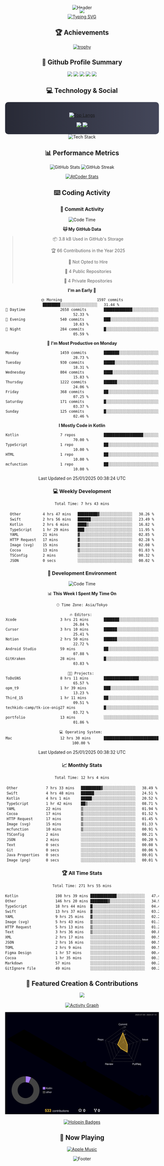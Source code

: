 <div align="center">
  
![Header](https://capsule-render.vercel.app/api?type=waving&color=gradient&customColorList=12&height=300&section=header&text=Welcome%20to%20Batapii's%20Universe&fontSize=50&animation=fadeIn&fontAlignY=40&desc=Android%20Developer%20|%20Kotlin%20LOVE%20)

<div style="margin-top: -20px;">
  <img src="https://readme-typing-svg.herokuapp.com/?lines=Crafting+Android+Experiences;Building+Tomorrow's+Apps+Today;Always+Learning,+Always+Growing&font=Fira%20Code&center=true&width=440&height=45&color=f75c7e&vCenter=true&size=22&pause=1000">
</div>

<a href="https://git.io/typing-svg">
  <img src="https://readme-typing-svg.demolab.com?font=Fira+Code&weight=600&size=28&duration=4000&pause=1000&center=true&vCenter=true&width=800&lines=Hey+there!+I'm+Batapii+%F0%9F%91%8B;Android+Developer+from+Japan+%F0%9F%87%AF%F0%9F%87%B5" alt="Typing SVG" />
</a>

## 🏆 Achievements

[![trophy](https://github-profile-trophy.vercel.app/?username=batapii&theme=onestar&no-frame=true&no-bg=true&column=8&rank=SECRET,SSS,SS,S,AAA,AA,A,B,C,?&margin-w=10&margin-h=10)](https://github.com/ryo-ma/github-profile-trophy)

## 🎯 Github Profile Summary

<div align="center">
  <img src="http://github-profile-summary-cards.vercel.app/api/cards/profile-details?username=batapii&theme=radical" />
  <img src="http://github-profile-summary-cards.vercel.app/api/cards/repos-per-language?username=batapii&theme=radical" />
  <img src="http://github-profile-summary-cards.vercel.app/api/cards/most-commit-language?username=batapii&theme=radical" />
  <img src="http://github-profile-summary-cards.vercel.app/api/cards/stats?username=batapii&theme=radical" />
  <img src="http://github-profile-summary-cards.vercel.app/api/cards/productive-time?username=batapii&theme=radical" />
</div>

## 💻 Technology & Social

<div align="center" style="background: linear-gradient(to right, #282A36, #44475A); padding: 20px; border-radius: 10px;">

[![Top Langs](https://github-readme-stats.vercel.app/api/top-langs/?username=batapii
)](https://github.com/anuraghazra/github-readme-stats)

<div style="margin-top: 15px">
<a href="https://github.com/batapii"><img src="https://img.shields.io/github/followers/batapii?style=for-the-badge&logo=github&label=Follow&color=ff6e96&labelColor=282A36"/></a>
<a href="https://twitter.com/batapii3939"><img src="https://img.shields.io/twitter/follow/batapii?style=for-the-badge&logo=twitter&color=1DA1F2&labelColor=282A36&label= Twitter"/></a>
</div>

</div>

<div align="center">
<img src="https://github-readme-tech-stack.vercel.app/api/cards?title=Tech+Stack&align=center&titleAlign=center&fontSize=20&lineHeight=10&lineCount=4&theme=github_dark&width=800&bg=%230D1117&badge=%23161B22&border=%2321262D&titleColor=%2358A6FF&line1=kotlin%2Ckotlin%2C0095D5%3Bandroid%2Candroid%2C00ff00%3Bjetpackcompose%2Cjetpack%2C4285F4%3B&line2=swift%2Cswift%2CFA7343%3Bfirebase%2Cfirebase%2CFFCA28%3Bgithub%2Cgithub%2C181717%3B&line3=typescript%2Ctypescript%2C3178C6%3Bgraphql%2Cgraphql%2CE10098%3Bsupabase%2Csupabase%2C3FCF8E%3B&line4=gradle%2Cgradle%2C02303A%3Bgitkraken%2Cgitkraken%2C179287%3Bpostman%2Cpostman%2CFF6C37%3B" alt="Tech Stack" />
</div>



## 📊 Performance Metrics

<div align="center">

![GitHub Stats](https://github-readme-stats.vercel.app/api?username=batapii&show_icons=true&theme=radical&hide_border=true&bg_color=0D1117)
![GitHub Streak](https://github-readme-streak-stats.herokuapp.com/?user=batapii&theme=radical&hide_border=true&background=0D1117)

[![AtCoder Stats](https://atcoder-readme-stats.vercel.app/stats/batapii3939?theme=dark&show_history=5&width=495)](https://github.com/iwbc-mzk/atcoder-readme-stats)

</div>

## ⌨️ Coding Activity

### 🌟 Commit Activity
<!--START_SECTION:commit-stats-->
![Code Time](http://img.shields.io/badge/Code%20Time-418%20hrs%2022%20mins-blue)

**🐱 My GitHub Data** 

> 📦 3.8 kB Used in GitHub's Storage 
 > 
> 🏆 66 Contributions in the Year 2025
 > 
> 🚫 Not Opted to Hire
 > 
> 📜 4 Public Repositories 
 > 
> 🔑 4 Private Repositories 
 > 
**I'm an Early 🐤** 

```text
🌞 Morning                1597 commits        ████████░░░░░░░░░░░░░░░░░   31.44 % 
🌆 Daytime                2658 commits        █████████████░░░░░░░░░░░░   52.33 % 
🌃 Evening                540 commits         ███░░░░░░░░░░░░░░░░░░░░░░   10.63 % 
🌙 Night                  284 commits         █░░░░░░░░░░░░░░░░░░░░░░░░   05.59 % 
```
📅 **I'm Most Productive on Monday** 

```text
Monday                   1459 commits        ███████░░░░░░░░░░░░░░░░░░   28.73 % 
Tuesday                  930 commits         █████░░░░░░░░░░░░░░░░░░░░   18.31 % 
Wednesday                804 commits         ████░░░░░░░░░░░░░░░░░░░░░   15.83 % 
Thursday                 1222 commits        ██████░░░░░░░░░░░░░░░░░░░   24.06 % 
Friday                   368 commits         ██░░░░░░░░░░░░░░░░░░░░░░░   07.25 % 
Saturday                 171 commits         █░░░░░░░░░░░░░░░░░░░░░░░░   03.37 % 
Sunday                   125 commits         █░░░░░░░░░░░░░░░░░░░░░░░░   02.46 % 
```


**I Mostly Code in Kotlin** 

```text
Kotlin                   7 repos             ██████████████████░░░░░░░   70.00 % 
TypeScript               1 repo              ██░░░░░░░░░░░░░░░░░░░░░░░   10.00 % 
HTML                     1 repo              ██░░░░░░░░░░░░░░░░░░░░░░░   10.00 % 
mcfunction               1 repo              ██░░░░░░░░░░░░░░░░░░░░░░░   10.00 % 
```




 Last Updated on 25/01/2025 00:38:24 UTC
<!--END_SECTION:commit-stats-->

### 💻 Weekly Development
<!--START_SECTION:wakatime-->

```txt
Total Time: 7 hrs 43 mins

Other          4 hrs 47 mins   █████████▓░░░░░░░░░░░░░░░   38.26 %
Swift          2 hrs 56 mins   ██████░░░░░░░░░░░░░░░░░░░   23.49 %
Kotlin         2 hrs 6 mins    ████▒░░░░░░░░░░░░░░░░░░░░   16.82 %
TypeScript     1 hr 29 mins    ███░░░░░░░░░░░░░░░░░░░░░░   11.95 %
YAML           21 mins         ▓░░░░░░░░░░░░░░░░░░░░░░░░   02.85 %
HTTP Request   17 mins         ▓░░░░░░░░░░░░░░░░░░░░░░░░   02.28 %
Image (svg)    15 mins         ▓░░░░░░░░░░░░░░░░░░░░░░░░   02.08 %
Cocoa          13 mins         ▒░░░░░░░░░░░░░░░░░░░░░░░░   01.83 %
TSConfig       2 mins          ░░░░░░░░░░░░░░░░░░░░░░░░░   00.32 %
JSON           0 secs          ░░░░░░░░░░░░░░░░░░░░░░░░░   00.02 %
```

<!--END_SECTION:wakatime-->

### 🔨 Development Environment
<!--START_SECTION:dev-stats-->
![Code Time](http://img.shields.io/badge/Code%20Time-418%20hrs%2022%20mins-blue)

📊 **This Week I Spent My Time On** 

```text
🕑︎ Time Zone: Asia/Tokyo

🔥 Editors: 
Xcode                    3 hrs 21 mins       ███████░░░░░░░░░░░░░░░░░░   26.84 % 
Cursor                   3 hrs 10 mins       ██████░░░░░░░░░░░░░░░░░░░   25.41 % 
Notion                   2 hrs 50 mins       ██████░░░░░░░░░░░░░░░░░░░   22.72 % 
Android Studio           59 mins             ██░░░░░░░░░░░░░░░░░░░░░░░   07.88 % 
GitKraken                28 mins             █░░░░░░░░░░░░░░░░░░░░░░░░   03.83 % 

🐱‍💻 Projects: 
ToDoSNS                  8 hrs 11 mins       ████████████████░░░░░░░░░   65.57 % 
opm_t9                   1 hr 39 mins        ███░░░░░░░░░░░░░░░░░░░░░░   13.23 % 
Third_15                 1 hr 11 mins        ██░░░░░░░░░░░░░░░░░░░░░░░   09.51 % 
techkids-camp/tk-ice-onig27 mins             █░░░░░░░░░░░░░░░░░░░░░░░░   03.72 % 
portfolio                13 mins             ░░░░░░░░░░░░░░░░░░░░░░░░░   01.86 % 

💻 Operating System: 
Mac                      12 hrs 30 mins      █████████████████████████   100.00 % 
```


 Last Updated on 25/01/2025 00:38:32 UTC
<!--END_SECTION:dev-stats-->

### 📈 Monthly Stats
<!--START_SECTION:wakamonth-->

```txt
Total Time: 12 hrs 4 mins

Other             7 hrs 33 mins   █████████▓░░░░░░░░░░░░░░░   38.49 %
Swift             4 hrs 48 mins   ██████░░░░░░░░░░░░░░░░░░░   24.51 %
Kotlin            4 hrs 1 min     █████░░░░░░░░░░░░░░░░░░░░   20.52 %
TypeScript        1 hr 42 mins    ██▒░░░░░░░░░░░░░░░░░░░░░░   08.71 %
YAML              22 mins         ▒░░░░░░░░░░░░░░░░░░░░░░░░   01.94 %
Cocoa             17 mins         ▒░░░░░░░░░░░░░░░░░░░░░░░░   01.52 %
HTTP Request      17 mins         ▒░░░░░░░░░░░░░░░░░░░░░░░░   01.45 %
Image (svg)       15 mins         ▒░░░░░░░░░░░░░░░░░░░░░░░░   01.33 %
mcfunction        10 mins         ▒░░░░░░░░░░░░░░░░░░░░░░░░   00.91 %
TSConfig          2 mins          ░░░░░░░░░░░░░░░░░░░░░░░░░   00.21 %
JSON              2 mins          ░░░░░░░░░░░░░░░░░░░░░░░░░   00.20 %
Text              0 secs          ░░░░░░░░░░░░░░░░░░░░░░░░░   00.08 %
Git               0 secs          ░░░░░░░░░░░░░░░░░░░░░░░░░   00.06 %
Java Properties   0 secs          ░░░░░░░░░░░░░░░░░░░░░░░░░   00.01 %
Image (png)       0 secs          ░░░░░░░░░░░░░░░░░░░░░░░░░   00.01 %
```

<!--END_SECTION:wakamonth-->

### 🏆 All Time Stats
<!--START_SECTION:wakaalltime-->

```txt
Total Time: 271 hrs 55 mins

Kotlin                 198 hrs 39 mins ████████████░░░░░░░░░░░░░   47.49 %
Other                  146 hrs 20 mins ████████▓░░░░░░░░░░░░░░░░   34.99 %
TypeScript             18 hrs 44 mins  █░░░░░░░░░░░░░░░░░░░░░░░░   04.48 %
Swift                  13 hrs 37 mins  ▓░░░░░░░░░░░░░░░░░░░░░░░░   03.26 %
YAML                   9 hrs 25 mins   ▓░░░░░░░░░░░░░░░░░░░░░░░░   02.25 %
Image (svg)            5 hrs 43 mins   ▒░░░░░░░░░░░░░░░░░░░░░░░░   01.37 %
HTTP Request           5 hrs 13 mins   ▒░░░░░░░░░░░░░░░░░░░░░░░░   01.25 %
Text                   3 hrs 36 mins   ▒░░░░░░░░░░░░░░░░░░░░░░░░   00.86 %
XML                    2 hrs 17 mins   ░░░░░░░░░░░░░░░░░░░░░░░░░   00.55 %
JSON                   2 hrs 16 mins   ░░░░░░░░░░░░░░░░░░░░░░░░░   00.54 %
TOML                   2 hrs 9 mins    ░░░░░░░░░░░░░░░░░░░░░░░░░   00.52 %
Figma Design           1 hr 57 mins    ░░░░░░░░░░░░░░░░░░░░░░░░░   00.47 %
Cocoa                  1 hr 35 mins    ░░░░░░░░░░░░░░░░░░░░░░░░░   00.38 %
Markdown               57 mins         ░░░░░░░░░░░░░░░░░░░░░░░░░   00.23 %
GitIgnore file         49 mins         ░░░░░░░░░░░░░░░░░░░░░░░░░   00.20 %
```

<!--END_SECTION:wakaalltime-->


## 🌟 Featured Creation & Contributions

<div align="center">
  <a href="https://github.com/batapii/ToDoSNS">
    <img src="https://github-readme-stats.vercel.app/api/pin/?username=batapii&repo=ToDoSNS&theme=radical&hide_border=true&bg_color=0D1117" />
  </a>

[![Activity Graph](https://github-readme-activity-graph.vercel.app/graph?username=batapii&custom_title=Contribution%20Graph&hide_border=true&theme=radical&bg_color=0D1117)](https://github.com/ashutosh00710/github-readme-activity-graph)

![3D Contrib](./profile-3d-contrib/profile-night-rainbow.svg)

[![Holopin Badges](https://holopin.me/batapii)](https://holopin.io/@batapii)

</div>

## 🎵 Now Playing

<div align="center">
  
[![Apple Music](https://music-profile.rayriffy.com/theme/dark.svg?uid=001005.6598667d2ffd4a10a4f429edd0ba24c4.1156)](https://github.com/rayriffy/apple-music-github-profile)

</div>

![Footer](https://capsule-render.vercel.app/api?type=waving&color=gradient&customColorList=12&height=100&section=footer)

</div>
